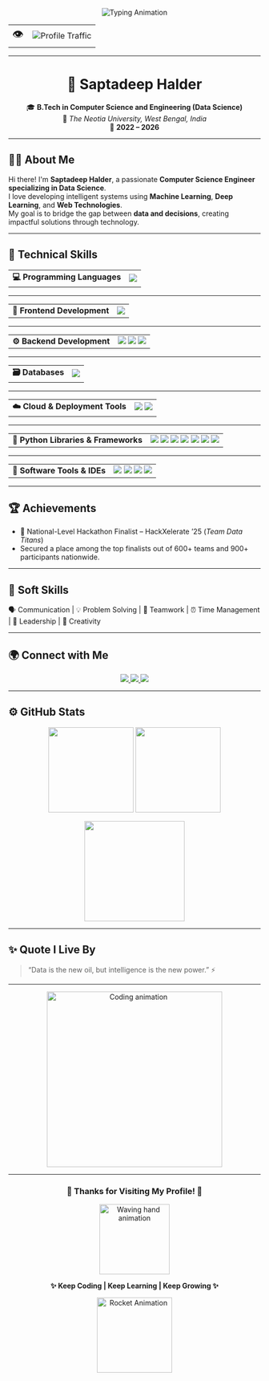 <!-- PROFILE HEADER -->
<p align="center">
  <img src="https://readme-typing-svg.herokuapp.com?font=Poppins&weight=600&size=28&pause=1000&color=00BFFF&center=true&vCenter=true&width=700&lines=👋+Hi,+I'm+Saptadeep+Halder;Aspiring+Data+Scientist+💻;Machine+Learning+%7C+Deep+Learning+Enthusiast+🤖;Full+Stack+Developer+🌐;Passionate+about+AI+%26+Innovation+🚀" alt="Typing Animation" />
</p>

<!-- LIVE VISITOR COUNTER -->
<p align="center">
  <table align="center" style="border-collapse: collapse; border: none;">
    <tr>
      <td align="center" style="border: none;">
        <span style="font-size: 22px;">👁️</span>
      </td>
      <td align="center" style="border: none; padding-left: 10px;">
        <img src="https://komarev.com/ghpvc/?username=saptads14&label=Profile+Traffic&style=for-the-badge&color=red" alt="Profile Traffic"/>
      </td>
    </tr>
  </table>
</p>


---

<h1 align="center">🫠 <b>Saptadeep Halder</b></h1>

<p align="center">
  🎓 <b>B.Tech in Computer Science and Engineering (Data Science)</b><br>
  📍 <i>The Neotia University, West Bengal, India</i><br>
  📅 <b>2022 – 2026</b>
</p>

---

## 👨‍💻 **About Me**
Hi there! I'm **Saptadeep Halder**, a passionate **Computer Science Engineer specializing in Data Science**.  
I love developing intelligent systems using **Machine Learning**, **Deep Learning**, and **Web Technologies**.  
My goal is to bridge the gap between **data and decisions**, creating impactful solutions through technology.  

---

## 🧠 **Technical Skills**

<!-- 💻 Programming Languages -->
<div align="center">
  <table>
    <tr>
      <td><b>💻 Programming Languages</b></td>
      <td>
        <img src="https://skillicons.dev/icons?i=python,java,r,c" />
      </td>
    </tr>
  </table>
</div>

---

<!-- 🎨 Frontend Development -->
<div align="center">
  <table>
    <tr>
      <td><b>🎨 Frontend Development</b></td>
      <td>
        <img src="https://skillicons.dev/icons?i=html,css,bootstrap,js" />
      </td>
    </tr>
  </table>
</div>

---

<!-- ⚙️ Backend Development -->
<div align="center">
  <table>
    <tr>
      <td><b>⚙️ Backend Development</b></td>
      <td>
        <img src="https://skillicons.dev/icons?i=django,flask" />
        <img src="https://img.shields.io/badge/REST_API-FF6B6B?style=for-the-badge&logo=fastapi&logoColor=white" />
        <img src="https://img.shields.io/badge/WebSocket-0078D7?style=for-the-badge&logo=websocket&logoColor=white" />
      </td>
    </tr>
  </table>
</div>

---

<!-- 🗃️ Databases -->
<div align="center">
  <table>
    <tr>
      <td><b>🗃️ Databases</b></td>
      <td>
        <img src="https://skillicons.dev/icons?i=postgresql,sqlite,mongodb" />
      </td>
    </tr>
  </table>
</div>

---

<!-- ☁️ Cloud & Deployment -->
<div align="center">
  <table>
    <tr>
      <td><b>☁️ Cloud & Deployment Tools</b></td>
      <td>
        <img src="https://skillicons.dev/icons?i=aws,vercel,github,docker" />
        <img src="https://img.shields.io/badge/Streamlit-FF4B4B?style=for-the-badge&logo=streamlit&logoColor=white" />
      </td>
    </tr>
  </table>
</div>

---

<!-- 🧩 Python Libraries -->
<div align="center">
  <table>
    <tr>
      <td><b>🧩 Python Libraries & Frameworks</b></td>
      <td>
        <img src="https://img.shields.io/badge/NumPy-013243?style=for-the-badge&logo=numpy&logoColor=white" />
        <img src="https://img.shields.io/badge/Pandas-150458?style=for-the-badge&logo=pandas&logoColor=white" />
        <img src="https://img.shields.io/badge/Matplotlib-003366?style=for-the-badge&logo=plotly&logoColor=white" />
        <img src="https://img.shields.io/badge/Seaborn-3C5280?style=for-the-badge" />
        <img src="https://img.shields.io/badge/Scikit--Learn-F7931E?style=for-the-badge&logo=scikit-learn&logoColor=white" />
        <img src="https://img.shields.io/badge/TensorFlow-FF6F00?style=for-the-badge&logo=tensorflow&logoColor=white" />
        <img src="https://img.shields.io/badge/PyTorch-EE4C2C?style=for-the-badge&logo=pytorch&logoColor=white" />
      </td>
    </tr>
  </table>
</div>

---

<!-- 🧰 Software Tools -->
<div align="center">
  <table>
    <tr>
      <td><b>🧰 Software Tools & IDEs</b></td>
      <td>
        <img src="https://skillicons.dev/icons?i=git,github,vscode,anaconda" />
        <img src="https://img.shields.io/badge/Jupyter-F37626?style=for-the-badge&logo=jupyter&logoColor=white" />
        <img src="https://img.shields.io/badge/Google_Colab-F9AB00?style=for-the-badge&logo=googlecolab&logoColor=white" />
        <img src="https://img.shields.io/badge/Microsoft_Excel-217346?style=for-the-badge&logo=microsoft-excel&logoColor=white" />
      </td>
    </tr>
  </table>
</div>

---

## 🏆 **Achievements**
- 🥈 National-Level Hackathon Finalist – HackXelerate ’25 (*Team Data Titans*)
- Secured a place among the top finalists out of 600+ teams and 900+ participants nationwide.

---

## 💬 **Soft Skills**
🗣️ Communication | 💡 Problem Solving | 🤝 Teamwork | ⏰ Time Management | 👑 Leadership | 🎨 Creativity  

---

## 🌍 **Connect with Me**
<p align="center">
  <a href="mailto:saptadeephalder2004@gmail.com">
    <img src="https://img.shields.io/badge/Gmail-D14836?style=for-the-badge&logo=gmail&logoColor=white" />
  </a>
  <a href="https://www.linkedin.com/in/saptadeep-halder04/">
    <img src="https://img.shields.io/badge/LinkedIn-0077B5?style=for-the-badge&logo=linkedin&logoColor=white" />
  </a>
  <a href="https://github.com/saptads14">
    <img src="https://img.shields.io/badge/GitHub-000000?style=for-the-badge&logo=github&logoColor=white" />
  </a>
</p>

---

## ⚙️ **GitHub Stats**
<p align="center">
  <img src="https://github-readme-stats.vercel.app/api?username=saptads14&show_icons=true&theme=radical&bg_color=0D1117&title_color=00FFFF&icon_color=00FFFF" height="170" />
  <img src="https://github-readme-streak-stats.herokuapp.com?user=saptads14&theme=radical&background=0D1117&ring=00FFFF&fire=00FFFF&currStreakLabel=00FFFF" height="170" />
</p>

<p align="center">
  <img src="https://github-readme-stats.vercel.app/api/top-langs/?username=saptads14&theme=radical&layout=donut&langs_count=8&bg_color=0D1117" height="200" />
</p>

---

## ✨ **Quote I Live By**
> “Data is the new oil, but intelligence is the new power.” ⚡  

---

<p align="center">
  <img src="https://raw.githubusercontent.com/abhisheknaiidu/abhisheknaiidu/master/code.gif" width="350" alt="Coding animation"/>
</p>

---

<h3 align="center">🤝 Thanks for Visiting My Profile! 🤝</h3>
<p align="center">
  <img src="https://media.giphy.com/media/l46Cy1rHbQ92uuLXa/giphy.gif" width="140" alt="Waving hand animation" />
</p>

<p align="center">
  <b>✨ Keep Coding | Keep Learning | Keep Growing ✨</b>
</p>

<p align="center">
  <img src="https://media.giphy.com/media/xT9IgzoKnwFNmISR8I/giphy.gif" width="150" alt="Rocket Animation"/>
</p>
